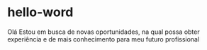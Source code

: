 # hello-word

Olá
Estou em busca de novas oportunidades, na qual possa obter experiência e de mais conhecimento para meu futuro profissional
